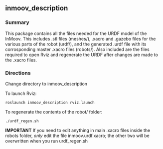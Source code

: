 ## inmoov_description

### Summary

This package contains all the files needed for the URDF model of the InMoov. This includes .stl files (meshes/), .xacro and .gazebo files for the various parts of the robot (urdf/), and the generated .urdf file with its corrosponding master .xacro files (robots/). Also included are the files required to open Rviz and regenerate the URDF after changes are made to the .xacro files.

### Directions

Change directory to inmoov_description

To launch Rviz:

```
roslaunch inmoov_description rviz.launch
```

To regenerate the contents of the robot/ folder:

```
./urdf_regen.sh
```
**IMPORTANT**
If you need to edit anything in main .xacro files inside the robots folder, *only* edit the file inmoov.urdf.xacro; the other two will be overwritten when you run urdf_regen.sh 

